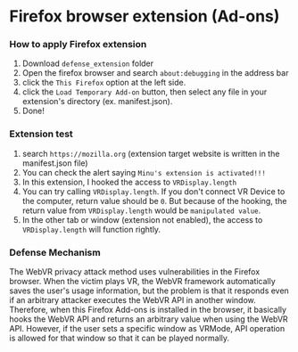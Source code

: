 # Firefox browser extension (Ad-ons)
### How to apply Firefox extension
1. Download `defense_extension` folder
2. Open the firefox browser and search `about:debugging` in the address bar
3. click the `This Firefox` option at the left side.
4. click the `Load Temporary Add-on` button, then select any file in your extension's directory (ex. manifest.json).
5. Done!

### Extension test
1. search `https://mozilla.org` (extension target website is written in the manifest.json file)
2. You can check the alert saying `Minu's extension is activated!!!`
3. In this extension, I hooked the access to `VRDisplay.length`
3. You can try calling `VRDisplay.length`. If you don't connect VR Device to the computer, return value should be `0`. But because of the hooking, the return value from `VRDisplay.length` would be `manipulated value`.
4. In the other tab or window (extension not enabled), the access to `VRDisplay.length` will function rightly.

### Defense Mechanism
The WebVR privacy attack method uses vulnerabilities in the Firefox browser. When the victim plays VR, the WebVR framework automatically saves the user's usage information, but the problem is that it responds even if an arbitrary attacker executes the WebVR API in another window.
Therefore, when this Firefox Add-ons is installed in the browser, it basically hooks the WebVR API and returns an arbitrary value when using the WebVR API. However, if the user sets a specific window as VRMode, API operation is allowed for that window so that it can be played normally.